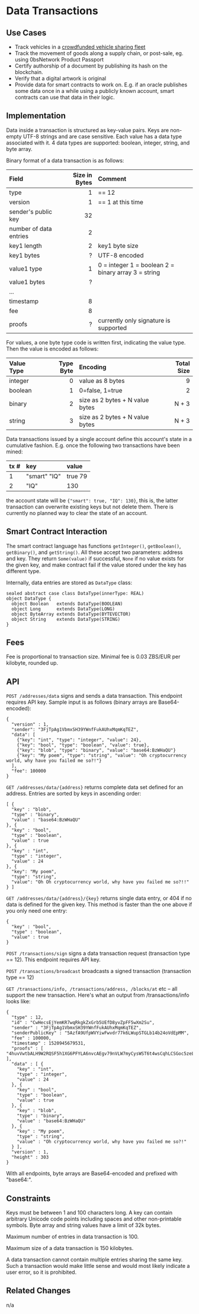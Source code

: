 # Data Transactions

## Use Cases

* Track vehicles in a [crowdfunded vehicle sharing fleet](http://www.caroo.at)
* Track the movement of goods along a supply chain, or post-sale, eg. using 0bsNetwork Product Passport
* Certify authorship of a document by publishing its hash on the blockchain.
* Verify that a digital artwork is original
* Provide data for smart contracts to work on. E.g. if an oracle publishes some data once in a while using a publicly known account, smart contracts can use that data in their logic.

## Implementation

Data inside a transaction is structured as key-value pairs. Keys are non-empty UTF-8 strings and are case sensitive. Each value has a data type associated with it. 4 data types are supported: boolean, integer, string, and byte array.

Binary format of a data transaction is as follows:

| Field | Size in Bytes | Comment |
| :--- | ---: | :--- |
| type | 1 | == 12 |
| version | 1 | == 1 at this time |
| sender's public key | 32 |  |
| number of data entries | 2 |  |
| key1 length | 2 | key1 byte size |
| key1 bytes | ? | UTF-8 encoded |
| value1 type | 1 | 0 = integer 1 = boolean 2 = binary array 3 = string |
| value1 bytes | ? |  |
| ... |  |  |
| timestamp | 8 |  |
| fee | 8 |  |
| proofs | ? | currently only signature is supported |

For values, a one byte type code is written first, indicating the value type. Then the value is encoded as follows:

| Value Type | Type Byte | Encoding | Total Size |
| :--- | ---: | :--- | ---: |
| integer | 0 | value as 8 bytes | 9 |
| boolean | 1 | 0=false, 1=true | 2 |
| binary | 2 | size as 2 bytes + N value bytes | N + 3 |
| string | 3 | size as 2 bytes + N value bytes | N + 3 |

Data transactions issued by a single account define this account's state in a cumulative fashion. E.g. once the following two transactions have been mined:

| tx \# | key | value |
| :--- | :--- | :--- |
| 1 | "smart" "IQ" | true 79 |
| 2 | "IQ" | 130 |

the account state will be `{"smart": true, "IQ": 130}`, this is, the latter transaction can overwrite existing keys but not delete them. There is currently no planned way to clear the state of an account.

## Smart Contract Interaction

The smart contract language has functions `getInteger()`, `getBoolean()`, `getBinary()`, and `getString()`. All these accept two parameters: address and key. They return `Some(value)` if successful, `None` if no value exists for the given key, and make contract fail if the value stored under the key has different type.

Internally, data entries are stored as `DataType` class:

```text
sealed abstract case class DataType(innerType: REAL)
object DataType {
  object Boolean   extends DataType(BOOLEAN)
  object Long      extends DataType(LONG)
  object ByteArray extends DataType(BYTEVECTOR)
  object String    extends DataType(STRING)
}
```

## Fees

Fee is proportional to transaction size. Minimal fee is 0.03 ZBS/EUR per kilobyte, rounded up.

## API

`POST /addresses/data` signs and sends a data transaction. This endpoint requires API key. Sample input is as follows \(binary arrays are Base64-encoded\):

```text
{
  "version" : 1,
  "sender": "3FjTpAg1VbmxSH39YWnfFukAUhxMqmKqTEZ",
  "data": [
    {"key": "int", "type": "integer", "value": 24},
    {"key": "bool", "type": "boolean", "value": true},
    {"key": "blob", "type": "binary", "value": "base64:BzWHaQU"}
    {"key": "My poem", "type": "string", "value": "Oh cryptocurrency world, why have you failed me so?!"}
  ],
  "fee": 100000
}
```

`GET /addresses/data/{address}` returns complete data set defined for an address. Entries are sorted by keys in ascending order:

```text
[ {
  "key" : "blob",
  "type" : "binary",
  "value" : "base64:BzWHaQU"
}, {
  "key" : "bool",
  "type" : "boolean",
  "value" : true
}, {
  "key" : "int",
  "type" : "integer",
  "value" : 24
}, {
  "key": "My poem",
  "type": "string",
  "value": "Oh Oh cryptocurrency world, why have you failed me so?!!"
} ]
```

`GET /addresses/data/{address}/{key}` returns single data entry, or 404 if no data is defined for the given key. This method is faster than the one above if you only need one entry:

```text
{
  "key" : "bool",
  "type" : "boolean",
  "value" : true
}
```

`POST /transactions/sign` signs a data transaction request \(transaction type == 12\). This endpoint requires API key.

`POST /transactions/broadcast` broadcasts a signed transaction \(transaction type == 12\)

`GET /transactions/info, /transactions/address, /blocks/at` etc – all support the new transaction. Here's what an output from /transactions/info looks like:

```text
{
  "type" : 12,
  "id" : "CwHecsEjYemKR7wqRkgkZxGrb5UEfD8yvZpFF5wXm2Su",
  "sender" : "3FjTpAg1VbmxSH39YWnfFukAUhxMqmKqTEZ",
  "senderPublicKey" : "5AzfA9UfpWVYiwFwvdr77k6LWupSTGLb14b24oVdEpMM",
  "fee" : 100000,
  "timestamp" : 1520945679531,
  "proofs" : [ "4huvVwtbALH9W2RQSF5h1XG6PFYLA6nvcAEgv79nVLW7myCysWST6t4wsCqhLCSGoc5zeLxG6MEHpcnB6DPy3XWr" ],
  "data" : [ {
    "key" : "int",
    "type" : "integer",
    "value" : 24
  }, {
    "key" : "bool",
    "type" : "boolean",
    "value" : true
  }, {
    "key" : "blob",
    "type" : "binary",
    "value" : "base64:BzWHaQU"
  }, {
    "key" : "My poem",
    "type" : "string",
    "value" : "Oh cryptocurrency world, why have you failed me so?!"
  } ],
  "version" : 1,
  "height" : 303
}
```

With all endpoints, byte arrays are Base64-encoded and prefixed with "base64:".

## Constraints

Keys must be between 1 and 100 characters long. A key can contain arbitrary Unicode code points including spaces and other non-printable symbols. Byte array and string values have a limit of 32k bytes.

Maximum number of entries in data transaction is 100.

Maximum size of a data transaction is 150 kilobytes.

A data transaction cannot contain multiple entries sharing the same key. Such a transaction would make little sense and would most likely indicate a user error, so it is prohibited.

## Related Changes

n/a

